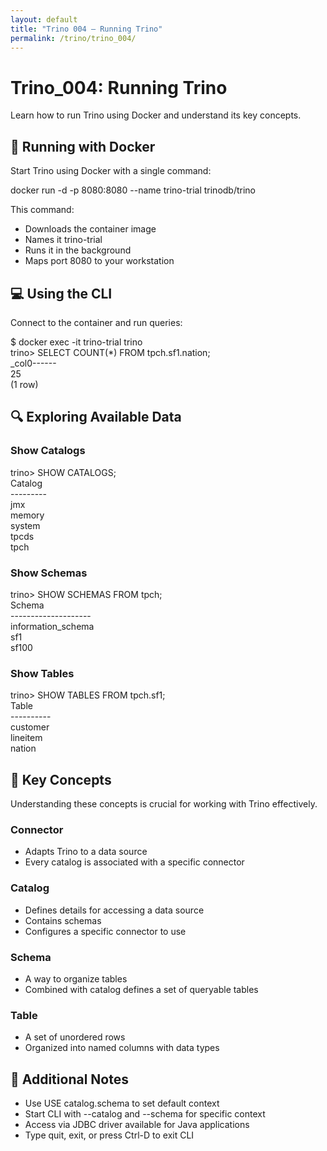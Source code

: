 ```yaml
---
layout: default
title: "Trino 004 – Running Trino"
permalink: /trino/trino_004/
---
```


<div class="container">
  <h1>Trino_004: Running Trino</h1>

  <div class="highlight">
    <p>Learn how to <span class="emphasis">run Trino using Docker</span> and understand its <span class="emphasis">key concepts</span>.</p>
  </div>

  <h2><span class="emoji">🐳</span> Running with Docker</h2>
  <p>Start Trino using Docker with a single command:</p>
  <div class="code-block">
    docker run -d -p 8080:8080 --name trino-trial trinodb/trino
  </div>
  <p>This command:</p>
  <ul>
    <li>Downloads the <span class="emphasis">container image</span></li>
    <li>Names it <span class="emphasis">trino-trial</span></li>
    <li>Runs it in the <span class="emphasis">background</span></li>
    <li>Maps <span class="emphasis">port 8080</span> to your workstation</li>
  </ul>

  <h2><span class="emoji">💻</span> Using the CLI</h2>
  <p>Connect to the container and run queries:</p>
  <div class="code-block">
    $ docker exec -it trino-trial trino<br>
    trino> SELECT COUNT(*) FROM tpch.sf1.nation;<br>
    _col0------<br>
    25<br>
    (1 row)
  </div>

  <h2><span class="emoji">🔍</span> Exploring Available Data</h2>
  <h3>Show Catalogs</h3>
  <div class="code-block">
    trino> SHOW CATALOGS;<br>
    Catalog<br>
    ---------<br>
    jmx<br>
    memory<br>
    system<br>
    tpcds<br>
    tpch
  </div>

  <h3>Show Schemas</h3>
  <div class="code-block">
    trino> SHOW SCHEMAS FROM tpch;<br>
    Schema<br>
    --------------------<br>
    information_schema<br>
    sf1<br>
    sf100<br>
    <!-- more schemas -->
  </div>

  <h3>Show Tables</h3>
  <div class="code-block">
    trino> SHOW TABLES FROM tpch.sf1;<br>
    Table<br>
    ----------<br>
    customer<br>
    lineitem<br>
    nation
    <!-- more tables -->
  </div>

  <h2><span class="emoji">🔑</span> Key Concepts</h2>
  <div class="highlight">
    <p>Understanding these concepts is crucial for working with Trino effectively.</p>
  </div>

  <h3>Connector</h3>
  <ul>
    <li>Adapts Trino to a <span class="emphasis">data source</span></li>
    <li>Every catalog is associated with a <span class="emphasis">specific connector</span></li>
  </ul>

  <h3>Catalog</h3>
  <ul>
    <li>Defines details for <span class="emphasis">accessing a data source</span></li>
    <li>Contains <span class="emphasis">schemas</span></li>
    <li>Configures a specific <span class="emphasis">connector</span> to use</li>
  </ul>

  <h3>Schema</h3>
  <ul>
    <li>A way to <span class="emphasis">organize tables</span></li>
    <li>Combined with catalog defines a set of <span class="emphasis">queryable tables</span></li>
  </ul>

  <h3>Table</h3>
  <ul>
    <li>A set of <span class="emphasis">unordered rows</span></li>
    <li>Organized into <span class="emphasis">named columns</span> with data types</li>
  </ul>

  <h2><span class="section-title">📝 Additional Notes</span></h2>
  <ul>
    <li>Use <span class="emphasis">USE catalog.schema</span> to set default context</li>
    <li>Start CLI with <span class="emphasis">--catalog</span> and <span class="emphasis">--schema</span> for specific context</li>
    <li>Access via <span class="emphasis">JDBC driver</span> available for Java applications</li>
    <li>Type <span class="emphasis">quit</span>, <span class="emphasis">exit</span>, or press <span class="emphasis">Ctrl-D</span> to exit CLI</li>
  </ul>


</div>